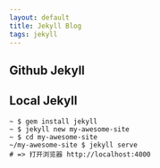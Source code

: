 ```yaml
---
layout: default
title: Jekyll Blog
tags: jekyll
---
```


## Github Jekyll


## Local Jekyll

```
~ $ gem install jekyll
~ $ jekyll new my-awesome-site
~ $ cd my-awesome-site
~/my-awesome-site $ jekyll serve
# => 打开浏览器 http://localhost:4000
```

